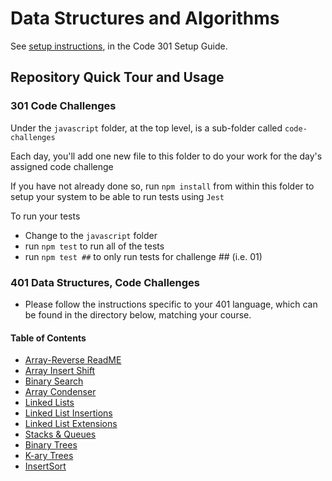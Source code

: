 # Data Structures and Algorithms

See [setup instructions](https://codefellows.github.io/setup-guide/code-301/3-code-challenges), in the Code 301 Setup Guide.

## Repository Quick Tour and Usage

### 301 Code Challenges

Under the `javascript` folder, at the top level, is a sub-folder called `code-challenges`

Each day, you'll add one new file to this folder to do your work for the day's assigned code challenge

If you have not already done so, run `npm install` from within this folder to setup your system to be able to run tests using `Jest`

To run your tests

- Change to the `javascript` folder
- run `npm test` to run all of the tests
- run `npm test ##` to only run tests for challenge ## (i.e. 01)

### 401 Data Structures, Code Challenges

- Please follow the instructions specific to your 401 language, which can be found in the directory below, matching your course.

#### Table of Contents

- [Array-Reverse ReadME](/javascript/array-reverse/README.md)
- [Array Insert Shift](./javascript/array-insert-shift/readme.md)
- [Binary Search](./javascript/array-binary-search/README.md)
- [Array Condenser](./javascript/array-condenser/README.md)
- [Linked Lists](./javascript/linked-list/index.js)
- [Linked List Insertions](./javascript/linked-list-insertions/README.md)
- [Linked List Extensions](./javascript/linked-list-insertions/README.md)
- [Stacks & Queues](./javascript/stack-and-queues/README.md)
- [Binary Trees](./javascript/binary-trees/README.md)
- [K-ary Trees]('./javascript/kary-tree/README.md')
- [InsertSort](./javascript/insertionSort/README.md)